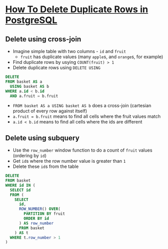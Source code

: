 # [How To Delete Duplicate Rows in PostgreSQL](https://medium.com/@josemarcialportilla/review-of-sql-joins-ac5463dc71c9)

## Delete using cross-join

* Imagine simple table with two columns - `id` and `fruit`
  * `fruit` has duplicate values (many `apple`s, and `orange`s, for example)
* Find duplicate rows by usying `COUNT(fruit) > 1`
* Delete duplicate rows using `DELETE USING`

```sql
DELETE
FROM basket AS a
  USING basket AS b
WHERE a.id < b.id
  AND a.fruit = b.fruit
```

* `FROM basket AS a USING basket AS b` does a cross-join (cartesian product of every row against itself)
* `a.fruit = b.fruit` means to find all cells where the fruit values match
* `a.id < b.id` means to find all cells where the ids are different

## Delete using subquery

* Use the `row_number` window function to do a count of `fruit` values (ordering by `id`)
* Get `id`s where the row number value is greater than `1`
* Delete these `id`s from the table

```sql
DELETE
FROM basket
WHERE id IN (
  SELECT id
  FROM (
    SELECT
      id,
      ROW_NUMBER() OVER(
        PARTITION BY fruit
        ORDER BY id
      ) AS row_number
      FROM basket
    ) AS t
  WHERE t.row_number > 1
)
```

